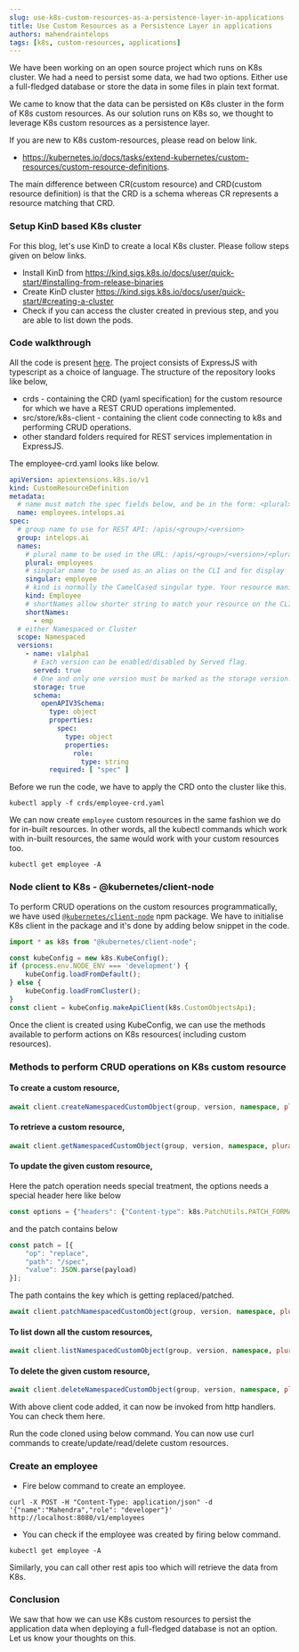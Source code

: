 ```yaml
---
slug: use-k8s-custom-resources-as-a-persistence-layer-in-applications
title: Use Custom Resources as a Persistence Layer in applications
authors: mahendraintelops
tags: [k8s, custom-resources, applications]
---
```


We have been working on an open source project which runs on K8s cluster. We had a need to persist some data, we had two
options. Either use a full-fledged database or store the data in some files in plain text format.

We came to know that the data can be persisted on K8s cluster in the form of K8s custom resources. As our solution runs
on K8s so, we thought to leverage K8s custom resources as a persistence layer.

If you are new to K8s custom-resources, please read on below link.

- https://kubernetes.io/docs/tasks/extend-kubernetes/custom-resources/custom-resource-definitions.

The main difference between CR(custom resource) and CRD(custom resource definition) is that the CRD is a schema whereas
CR represents a resource matching that CRD.

### Setup KinD based K8s cluster 
For this blog, let's use KinD to create a local K8s cluster. Please follow steps given on below links.

- Install KinD from https://kind.sigs.k8s.io/docs/user/quick-start/#installing-from-release-binaries
- Create KinD cluster https://kind.sigs.k8s.io/docs/user/quick-start/#creating-a-cluster
- Check if you can access the cluster created in previous step, and you are able to list down the pods.

### Code walkthrough
All the code is present [here](https://github.com/intelops/k8s-custom-resource-demo). The project consists of ExpressJS
with typescript as a choice of language. The structure of the repository looks like below,

- crds - containing the CRD (yaml specification) for the custom resource for which we have a REST CRUD operations
  implemented.
- src/store/k8s-client - containing the client code connecting to k8s and performing CRUD operations.
- other standard folders required for REST services implementation in ExpressJS.

The employee-crd.yaml looks like below.

```yaml
apiVersion: apiextensions.k8s.io/v1
kind: CustomResourceDefinition
metadata:
  # name must match the spec fields below, and be in the form: <plural>.<group>
  name: employees.intelops.ai
spec:
  # group name to use for REST API: /apis/<group>/<version>
  group: intelops.ai
  names:
    # plural name to be used in the URL: /apis/<group>/<version>/<plural>
    plural: employees
    # singular name to be used as an alias on the CLI and for display
    singular: employee
    # kind is normally the CamelCased singular type. Your resource manifests use this.
    kind: Employee
    # shortNames allow shorter string to match your resource on the CLI
    shortNames:
      - emp
  # either Namespaced or Cluster
  scope: Namespaced
  versions:
    - name: v1alpha1
      # Each version can be enabled/disabled by Served flag.
      served: true
      # One and only one version must be marked as the storage version.
      storage: true
      schema:
        openAPIV3Schema:
          type: object
          properties:
            spec:
              type: object
              properties:
                role:
                  type: string
          required: [ "spec" ]
```

Before we run the code, we have to apply the CRD onto the cluster like this.

```shell
kubectl apply -f crds/employee-crd.yaml
```

We can now create `employee` custom resources in the same fashion we do for in-built resources. In other words, all the
kubectl
commands which work with in-built resources, the same would work with your custom resources too.

```shell
kubectl get employee -A
```

### Node client to K8s - @kubernetes/client-node
To perform CRUD operations on the custom resources programmatically, we have
used [`@kubernetes/client-node`](https://www.npmjs.com/package/@kubernetes/client-node) npm package. We have to
initialise K8s client in the package and it's done by adding below snippet in the
code.

```typescript
import * as k8s from "@kubernetes/client-node";

const kubeConfig = new k8s.KubeConfig();
if (process.env.NODE_ENV === 'development') {
    kubeConfig.loadFromDefault();
} else {
    kubeConfig.loadFromCluster();
}
const client = kubeConfig.makeApiClient(k8s.CustomObjectsApi);
```

Once the client is created using KubeConfig, we can use the methods available to perform actions on K8s resources(
including custom resources).

### Methods to perform CRUD operations on K8s custom resource
#### To create a custom resource,

```typescript
await client.createNamespacedCustomObject(group, version, namespace, plural, JSON.parse(payload));
```

#### To retrieve a custom resource,

```typescript
await client.getNamespacedCustomObject(group, version, namespace, plural, name);
```

#### To update the given custom resource,

Here the patch operation needs special treatment, the options needs a special header here like below

```typescript
const options = {"headers": {"Content-type": k8s.PatchUtils.PATCH_FORMAT_JSON_PATCH}};
```

and the patch contains below

```typescript
const patch = [{
    "op": "replace",
    "path": "/spec",
    "value": JSON.parse(payload)
}];
```

The path contains the key which is getting replaced/patched.

```typescript
await client.patchNamespacedCustomObject(group, version, namespace, plural, name, JSON.parse(patch), undefined, undefined, undefined, options);
```

#### To list down all the custom resources,

```typescript
await client.listNamespacedCustomObject(group, version, namespace, plural, "true", false, "", "", labelSelector);
```

#### To delete the given custom resource,

```typescript
await client.deleteNamespacedCustomObject(group, version, namespace, plural, name)
```

With above client code added, it can now be invoked from http handlers. You can check them here.

Run the code cloned using below command. You can now use curl commands to create/update/read/delete custom resources.

### Create an employee

- Fire below command to create an employee.

```shell
curl -X POST -H "Content-Type: application/json" -d '{"name":"Mahendra","role": "developer"}' http://localhost:8080/v1/employees
```

- You can check if the employee was created by firing below command.

```shell
kubectl get employee -A
```

Similarly, you can call other rest apis too which will retrieve the data from K8s.
### Conclusion
We saw that how we can use K8s custom resources to persist the application data when deploying a full-fledged database
is not an option. Let us know your thoughts on this.